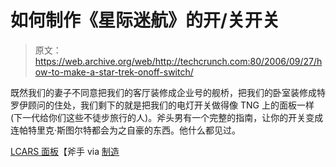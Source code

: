 # 如何制作《星际迷航》的开/关开关

> 原文：<https://web.archive.org/web/http://techcrunch.com:80/2006/09/27/how-to-make-a-star-trek-onoff-switch/>

既然我们的妻子不同意把我们的客厅装修成企业号的舰桥，把我们的卧室装修成特罗伊顾问的住处，我们剩下的就是把我们的电灯开关做得像 TNG 上的面板一样(下一代给你们这些不徒步旅行的人)。斧头男有一个完整的指南，让你的开关变成连帕特里克·斯图尔特都会为之自豪的东西。他什么都见过。

[LCARS 面板](https://web.archive.org/web/20160407230536/http://www.axe-man.org/page.asp?lang=E&page=101)【斧手 via [制造](https://web.archive.org/web/20160407230536/http://www.makezine.com/blog/archive/2006/09/how_to_make_a_star_trek_onoff.html)